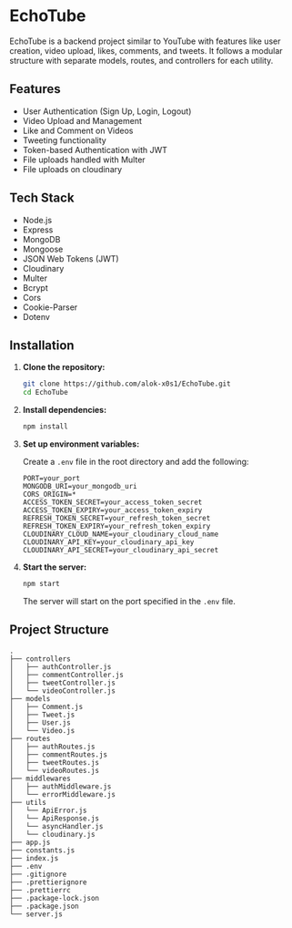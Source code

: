 # EchoTube

EchoTube is a backend project similar to YouTube with features like user creation, video upload, likes, comments, and tweets. It follows a modular structure with separate models, routes, and controllers for each utility.

## Features

- User Authentication (Sign Up, Login, Logout)
- Video Upload and Management
- Like and Comment on Videos
- Tweeting functionality
- Token-based Authentication with JWT
- File uploads handled with Multer
- File uploads on cloudinary

## Tech Stack

- Node.js
- Express
- MongoDB
- Mongoose
- JSON Web Tokens (JWT)
- Cloudinary
- Multer
- Bcrypt
- Cors
- Cookie-Parser
- Dotenv

## Installation

1. **Clone the repository:**
    ```sh
    git clone https://github.com/alok-x0s1/EchoTube.git
    cd EchoTube
    ```

2. **Install dependencies:**
    ```sh
    npm install
    ```

3. **Set up environment variables:**

    Create a `.env` file in the root directory and add the following:
    ```env
    PORT=your_port
    MONGODB_URI=your_mongodb_uri
    CORS_ORIGIN=*
    ACCESS_TOKEN_SECRET=your_access_token_secret
    ACCESS_TOKEN_EXPIRY=your_access_token_expiry
    REFRESH_TOKEN_SECRET=your_refresh_token_secret
    REFRESH_TOKEN_EXPIRY=your_refresh_token_expiry
    CLOUDINARY_CLOUD_NAME=your_cloudinary_cloud_name
    CLOUDINARY_API_KEY=your_cloudinary_api_key
    CLOUDINARY_API_SECRET=your_cloudinary_api_secret
    ```

4. **Start the server:**
    ```sh
    npm start
    ```

    The server will start on the port specified in the `.env` file.

## Project Structure

```plaintext
.
├── controllers
│   ├── authController.js
│   ├── commentController.js
│   ├── tweetController.js
│   └── videoController.js
├── models
│   ├── Comment.js
│   ├── Tweet.js
│   ├── User.js
│   └── Video.js
├── routes
│   ├── authRoutes.js
│   ├── commentRoutes.js
│   ├── tweetRoutes.js
│   └── videoRoutes.js
├── middlewares
│   ├── authMiddleware.js
│   └── errorMiddleware.js
├── utils
│   └── ApiError.js
│   └── ApiResponse.js
│   └── asyncHandler.js
│   └── cloudinary.js
├── app.js
├── constants.js
├── index.js
├── .env
├── .gitignore
├── .prettierignore
├── .prettierrc
├── .package-lock.json
├── .package.json
└── server.js